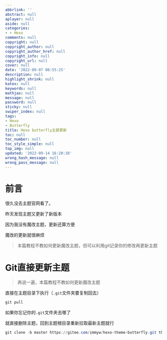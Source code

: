 ```yaml
---
abbrlink: ''
abstract: null
aplayer: null
aside: null
categories:
- - Hexo
comments: null
copyright: null
copyright_author: null
copyright_author_href: null
copyright_info: null
copyright_url: null
cover: null
date: '2022-09-07 08:55:25'
description: null
highlight_shrink: null
katex: null
keywords: null
mathjax: null
message: null
password: null
sticky: null
swiper_index: null
tags:
- Hexo
- Butterfly
title: Hexo butterfly主题更新
toc: null
toc_number: null
toc_style_simple: null
top_img: null
updated: '2022-09-14 16:20:38'
wrong_hash_message: null
wrong_pass_message: null
---
```

# 前言

很久没去主题官网看了。

昨天发现主题又更新了新版本

因为我没有魔改主题，更新还算方便

魔改的更新就很麻烦

> 本篇教程不教如何更新魔改主题，但可以利用git记录你的修改再更新主题

# Git直接更新主题

> 再说一遍，本篇教程不教如何更新魔改主题

直接在主题目录下执行（`.git`文件夹要复制回去）

```powershell
git pull
```

如果你忘记你的`.git`文件夹去哪了

就直接删除主题，回到主题根目录重新拉取最新主题就行

```powershell
git clone -b master https://gitee.com/immyw/hexo-theme-butterfly.git themes/butterfly
```
